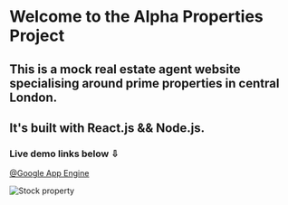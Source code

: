 # Welcome to the Alpha Properties Project

## This is a mock real estate agent website specialising around prime properties in central London.
## It's built with <strong>React.js</strong> && <strong>Node.js</strong>.

### Live demo links below &#x21e9;

[@Google App Engine](https://alpha-properties-app.appspot.com/)

![Stock property](https://raw.githubusercontent.com/kodiri/alpha-props/master/src/frontend/common/images/header.jpg)
